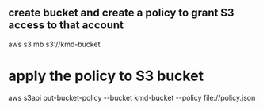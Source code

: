 ## create bucket and create a policy to grant S3 access to that account 

aws s3 mb s3://kmd-bucket 

# apply the policy to S3 bucket 
aws s3api put-bucket-policy --bucket kmd-bucket --policy file://policy.json 